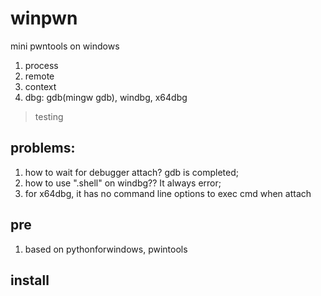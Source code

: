 # winpwn
mini pwntools on windows

1. process
2. remote
3. context
4. dbg: gdb(mingw gdb), windbg, x64dbg

> testing

## problems:
1. how to wait for debugger attach? gdb is completed;
2. how to use ".shell" on windbg?? It always error;
3. for x64dbg, it has no command line options to exec cmd when attach

## pre
1. based on pythonforwindows, pwintools

## install
